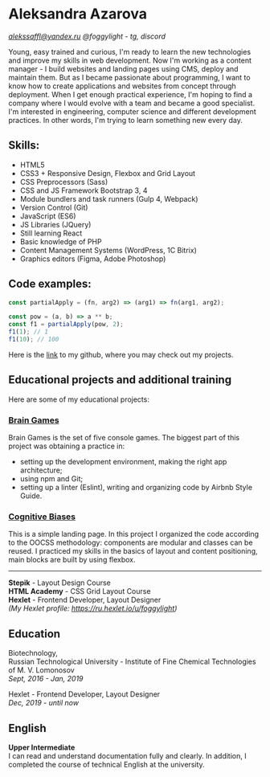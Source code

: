 # Aleksandra Azarova
*alekssaffl@yandex.ru*
*@foggylight - tg, discord*

Young, easy trained and curious, I'm ready to learn the new technologies and improve my skills in web development. Now I'm working as a content manager - I build websites and landing pages using CMS, deploy and maintain them. But as I became passionate about programming, I want to know how to create applications and websites from concept through deployment. When I get enough practical experience, I'm hoping to find a company where I would evolve with a team and became a good specialist. I'm interested in engineering, computer science and different development practices. In other words, I'm trying to learn something new every day.

## Skills:
* HTML5
* CSS3 + Responsive Design, Flexbox and Grid Layout
* CSS Preprocessors (Sass)
* CSS and JS Framework Bootstrap 3, 4
* Module bundlers and task runners (Gulp 4, Webpack)
* Version Control (Git)
* JavaScript (ES6)
* JS Libraries (JQuery)
* Still learning React
* Basic knowledge of PHP
* Content Management Systems (WordPress, 1C Bitrix)
* Graphics editors (Figma, Adobe Photoshop)

## Code examples:
```javascript
const partialApply = (fn, arg2) => (arg1) => fn(arg1, arg2);

const pow = (a, b) => a ** b;
const f1 = partialApply(pow, 2);
f1(1); // 1
f1(10); // 100
```

Here is the [link](https://github.com/foggylight) to my github, where you may check out my projects.

## Educational projects and additional training

Here are some of my educational projects:
### [Brain Games](https://github.com/foggylight/frontend-project-lvl1)
Brain Games is the set of five console games.
The biggest part of this project was obtaining a practice in: 
* setting up the development environment, making the right app architecture;
* using npm and Git;
* setting up a linter (Eslint), writing and organizing code by Airbnb Style Guide.

### [Cognitive Biases](https://github.com/foggylight/layout-designer-project-lvl1)
This is a simple landing page. In this project I organized the code according to the OOCSS methodology: components are modular and classes can be reused. I practiced my skills in the basics of layout and content positioning, main blocks are built by using flexbox.

---

**Stepik** - Layout Design Course  
**HTML Academy** - CSS Grid Layout Course  
**Hexlet** - Frontend Developer, Layout Designer  
*(My Hexlet profile: https://ru.hexlet.io/u/foggylight)*

## Education
Biotechnology,  
Russian Technological University - Institute of Fine Chemical Technologies of M. V. Lomonosov  
*Sept, 2016 - Jan, 2019*

Hexlet - Frontend Developer, Layout Designer  
*Dec, 2019 - until now*

## English
**Upper Intermediate**  
I can read and understand documentation fully and clearly.
In addition, I completed the course of technical English at the university.
